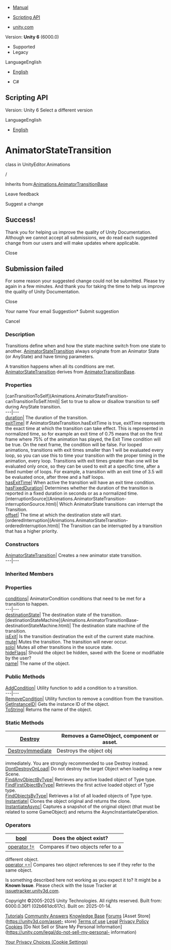 [ ]()

  * [Manual](../Manual/index.html)
  * [Scripting API](../ScriptReference/index.html)

  * [unity.com](https://unity.com/)

Version: **Unity 6** (6000.0)

  * Supported
  * Legacy

LanguageEnglish

  * [English]()

  * C#

[ ](https://docs.unity3d.com)

## Scripting API

Version: Unity 6 Select a different version

LanguageEnglish

  * [English]()

# AnimatorStateTransition

class in UnityEditor.Animations

/

Inherits
from:[Animations.AnimatorTransitionBase](Animations.AnimatorTransitionBase.html)

Leave feedback

Suggest a change

## Success!

Thank you for helping us improve the quality of Unity Documentation. Although
we cannot accept all submissions, we do read each suggested change from our
users and will make updates where applicable.

Close

## Submission failed

For some reason your suggested change could not be submitted. Please <a>try
again</a> in a few minutes. And thank you for taking the time to help us
improve the quality of Unity Documentation.

Close

Your name Your email Suggestion* Submit suggestion

Cancel

[ ]()

### Description

Transitions define when and how the state machine switch from one state to
another. [AnimatorStateTransition](Animations.AnimatorStateTransition.html)
always originate from an Animator State (or AnyState) and have timing
parameters.

A transition happens when all its conditions are met.
[AnimatorStateTransition](Animations.AnimatorStateTransition.html) derives
from [AnimatorTransitionBase](Animations.AnimatorTransitionBase.html).

### Properties

[canTransitionToSelf](Animations.AnimatorStateTransition-
canTransitionToSelf.html)| Set to true to allow or disallow transition to self
during AnyState transition.  
---|---  
[duration](Animations.AnimatorStateTransition-duration.html)| The duration of
the transition.  
[exitTime](Animations.AnimatorStateTransition-exitTime.html)| If
AnimatorStateTransition.hasExitTime is true, exitTime represents the exact
time at which the transition can take effect. This is represented in
normalized time, so for example an exit time of 0.75 means that on the first
frame where 75% of the animation has played, the Exit Time condition will be
true. On the next frame, the condition will be false. For looped animations,
transitions with exit times smaller than 1 will be evaluated every loop, so
you can use this to time your transition with the proper timing in the
animation, every loop. Transitions with exit times greater than one will be
evaluated only once, so they can be used to exit at a specific time, after a
fixed number of loops. For example, a transition with an exit time of 3.5 will
be evaluated once, after three and a half loops.  
[hasExitTime](Animations.AnimatorStateTransition-hasExitTime.html)| When
active the transition will have an exit time condition.  
[hasFixedDuration](Animations.AnimatorStateTransition-hasFixedDuration.html)|
Determines whether the duration of the transition is reported in a fixed
duration in seconds or as a normalized time.  
[interruptionSource](Animations.AnimatorStateTransition-
interruptionSource.html)| Which AnimatorState transitions can interrupt the
Transition.  
[offset](Animations.AnimatorStateTransition-offset.html)| The time at which
the destination state will start.  
[orderedInterruption](Animations.AnimatorStateTransition-
orderedInterruption.html)| The Transition can be interrupted by a transition
that has a higher priority.  
  
### Constructors

[AnimatorStateTransition](Animations.AnimatorStateTransition-ctor.html)|
Creates a new animator state transition.  
---|---  
  
### Inherited Members

### Properties

[conditions](Animations.AnimatorTransitionBase-conditions.html)|
AnimatorCondition conditions that need to be met for a transition to happen.  
---|---  
[destinationState](Animations.AnimatorTransitionBase-destinationState.html)|
The destination state of the transition.  
[destinationStateMachine](Animations.AnimatorTransitionBase-
destinationStateMachine.html)| The destination state machine of the
transition.  
[isExit](Animations.AnimatorTransitionBase-isExit.html)| Is the transition
destination the exit of the current state machine.  
[mute](Animations.AnimatorTransitionBase-mute.html)| Mutes the transition. The
transition will never occur.  
[solo](Animations.AnimatorTransitionBase-solo.html)| Mutes all other
transitions in the source state.  
[hideFlags](Object-hideFlags.html)| Should the object be hidden, saved with
the Scene or modifiable by the user?  
[name](Object-name.html)| The name of the object.  
  
### Public Methods

[AddCondition](Animations.AnimatorTransitionBase.AddCondition.html)| Utility
function to add a condition to a transition.  
---|---  
[RemoveCondition](Animations.AnimatorTransitionBase.RemoveCondition.html)|
Utility function to remove a condition from the transition.  
[GetInstanceID](Object.GetInstanceID.html)| Gets the instance ID of the
object.  
[ToString](Object.ToString.html)| Returns the name of the object.  
  
### Static Methods

[Destroy](Object.Destroy.html)| Removes a GameObject, component or asset.  
---|---  
[DestroyImmediate](Object.DestroyImmediate.html)| Destroys the object obj
immediately. You are strongly recommended to use Destroy instead.  
[DontDestroyOnLoad](Object.DontDestroyOnLoad.html)| Do not destroy the target
Object when loading a new Scene.  
[FindAnyObjectByType](Object.FindAnyObjectByType.html)| Retrieves any active
loaded object of Type type.  
[FindFirstObjectByType](Object.FindFirstObjectByType.html)| Retrieves the
first active loaded object of Type type.  
[FindObjectsByType](Object.FindObjectsByType.html)| Retrieves a list of all
loaded objects of Type type.  
[Instantiate](Object.Instantiate.html)| Clones the object original and returns
the clone.  
[InstantiateAsync](Object.InstantiateAsync.html)| Captures a snapshot of the
original object (that must be related to some GameObject) and returns the
AsyncInstantiateOperation.  
  
### Operators

[bool](Object-operator_Object.html)| Does the object exist?  
---|---  
[operator !=](Object-operator_ne.html)| Compares if two objects refer to a
different object.  
[operator ==](Object-operator_eq.html)| Compares two object references to see
if they refer to the same object.  
  
Is something described here not working as you expect it to? It might be a
**Known Issue**. Please check with the Issue Tracker at
[issuetracker.unity3d.com](https://issuetracker.unity3d.com).

Copyright ©2005-2025 Unity Technologies. All rights reserved. Built from:
6000.0.36f1 (02b661dc617c). Built on: 2025-01-14.

[Tutorials](https://unity3d.com/learn) [Community
Answers](https://answers.unity3d.com) [Knowledge
Base](https://support.unity3d.com/hc/en-us)
[Forums](https://forum.unity3d.com) [Asset Store](https://unity3d.com/asset-
store) [Terms of use](https://docs.unity3d.com/Manual/TermsOfUse.html)
[Legal](https://unity.com/legal) [Privacy
Policy](https://unity.com/legal/privacy-policy)
[Cookies](https://unity.com/legal/cookie-policy) [Do Not Sell or Share My
Personal Information](https://unity.com/legal/do-not-sell-my-personal-
information)

[Your Privacy Choices (Cookie Settings)](javascript:void\(0\);)

